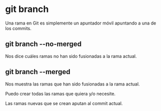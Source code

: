 # git branch
Una rama en Git es simplemente un apuntador móvil apuntando a una de los commits.

## git branch --no-merged
Nos dice cuáles ramas no han sido fusionadas a la rama actual.

## git branch --merged
Nos muestra las ramas que han sido fusionadas a la rama actual.

Puedo crear todas las ramas que quiera y/o necesite.

Las ramas nuevas que se crean aputan al commit actual.
